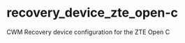 recovery_device_zte_open-c
==========================

CWM Recovery device configuration for the ZTE Open C
